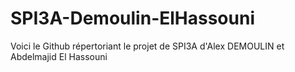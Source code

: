 # SPI3A-Demoulin-ElHassouni
Voici le Github répertoriant le projet de SPI3A d'Alex DEMOULIN et Abdelmajid El Hassouni

